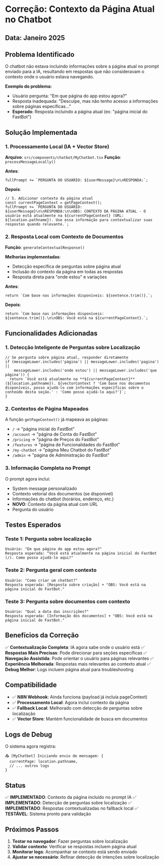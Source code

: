 # Correção: Contexto da Página Atual no Chatbot

## Data: Janeiro 2025

## Problema Identificado
O chatbot não estava incluindo informações sobre a página atual no prompt enviado para a IA, resultando em respostas que não consideravam o contexto onde o usuário estava navegando.

**Exemplo do problema:**
- Usuário pergunta: "Em que página do app estou agora?"
- Resposta inadequada: "Desculpe, mas não tenho acesso a informações sobre páginas específicas..."
- **Esperado**: Resposta incluindo a página atual (ex: "página inicial do FastBot")

## Solução Implementada

### 1. **Processamento Local (IA + Vector Store)**

**Arquivo**: `src/components/chatbot/MyChatbot.tsx`
**Função**: `processMessageLocally()`

**Antes**:
```tsx
fullPrompt += `PERGUNTA DO USUÁRIO: ${userMessage}\n\nRESPONDA:`;
```

**Depois**:
```tsx
// 5. Adicionar contexto da página atual
const currentPageContext = getPageContext();
fullPrompt += `PERGUNTA DO USUÁRIO: ${userMessage}\n\nRESPONDA:\n\nOBS: CONTEXTO DA PÁGINA ATUAL - O usuário está atualmente na ${currentPageContext} (URL: ${location.pathname}). Use essa informação para contextualizar suas respostas quando relevante.`;
```

### 2. **Resposta Local com Contexto de Documentos**

**Função**: `generateContextualResponse()`

**Melhorias implementadas**:
- Detecção específica de perguntas sobre página atual
- Inclusão do contexto da página em todas as respostas
- Resposta direta para "onde estou" e variações

**Antes**:
```tsx
return `Com base nas informações disponíveis: ${sentence.trim()}.`;
```

**Depois**:
```tsx
return `Com base nas informações disponíveis: ${sentence.trim()}.\n\nOBS: Você está na ${currentPageContext}.`;
```

## Funcionalidades Adicionadas

### 1. **Detecção Inteligente de Perguntas sobre Localização**
```tsx
// Se pergunta sobre página atual, responder diretamente
if (messageLower.includes('página') || messageLower.includes('pagina') || 
    messageLower.includes('onde estou') || messageLower.includes('que página')) {
  return `Você está atualmente na **${currentPageContext}** (${location.pathname}). ${vectorContext ? 'Com base nos documentos disponíveis, posso ajudá-lo com informações específicas sobre o conteúdo desta seção.' : 'Como posso ajudá-lo aqui?'}`;
}
```

### 2. **Contextos de Página Mapeados**
A função `getPageContext()` já mapeava as páginas:
- `/` → "página inicial do FastBot"
- `/account` → "página de Conta do FastBot" 
- `/pricing` → "página de Preços do FastBot"
- `/features` → "página de Funcionalidades do FastBot"
- `/my-chatbot` → "página Meu Chatbot do FastBot"
- `/admin` → "página de Administração do FastBot"

### 3. **Informação Completa no Prompt**
O prompt agora inclui:
- System message personalizado
- Contexto vetorial dos documentos (se disponível)
- Informações do chatbot (horários, endereço, etc.)
- **NOVO**: Contexto da página atual com URL
- Pergunta do usuário

## Testes Esperados

### **Teste 1: Pergunta sobre localização**
```
Usuário: "Em que página do app estou agora?"
Resposta esperada: "Você está atualmente na página inicial do FastBot (/). Como posso ajudá-lo aqui?"
```

### **Teste 2: Pergunta geral com contexto**
```
Usuário: "Como criar um chatbot?"
Resposta esperada: [Resposta sobre criação] + "OBS: Você está na página inicial do FastBot."
```

### **Teste 3: Pergunta sobre documentos com contexto**
```
Usuário: "Qual a data das inscrições?"
Resposta esperada: [Informação dos documentos] + "OBS: Você está na página inicial do FastBot."
```

## Benefícios da Correção

✅ **Contextualização Completa**: IA agora sabe onde o usuário está
✅ **Respostas Mais Precisas**: Pode direcionar para seções específicas
✅ **Navegação Assistida**: Pode orientar o usuário para páginas relevantes
✅ **Experiência Melhorada**: Respostas mais relevantes ao contexto atual
✅ **Debug Melhor**: Logs incluem página atual para troubleshooting

## Compatibilidade

- ✅ **N8N Webhook**: Ainda funciona (payload já incluía pageContext)
- ✅ **Processamento Local**: Agora inclui contexto da página
- ✅ **Fallback Local**: Melhorado com detecção de perguntas sobre localização
- ✅ **Vector Store**: Mantém funcionalidade de busca em documentos

## Logs de Debug

O sistema agora registra:
```
📤 [MyChatbot] Iniciando envio de mensagem: {
  currentPage: location.pathname,
  // ... outros logs
}
```

## Status

✅ **IMPLEMENTADO**: Contexto da página incluído no prompt IA
✅ **IMPLEMENTADO**: Detecção de perguntas sobre localização
✅ **IMPLEMENTADO**: Respostas contextualizadas no fallback local
✅ **TESTÁVEL**: Sistema pronto para validação

## Próximos Passos

1. **Testar no navegador**: Fazer perguntas sobre localização
2. **Validar contexto**: Verificar se respostas incluem página atual
3. **Monitorar logs**: Acompanhar se contexto está sendo enviado
4. **Ajustar se necessário**: Refinar detecção de intenções sobre localização
